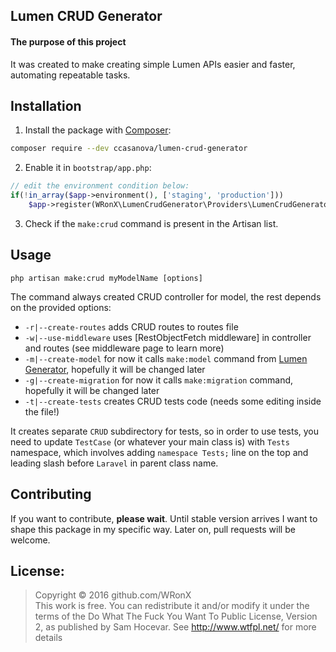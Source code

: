 ## Lumen CRUD Generator

#### The purpose of this project

It was created to make creating simple Lumen APIs easier and faster, automating repeatable tasks.

## Installation

1. Install the package with [Composer](https://getcomposer.org/):  
 
```bash
composer require --dev ccasanova/lumen-crud-generator
```

2. Enable it in `bootstrap/app.php`:

```php
// edit the environment condition below:
if(!in_array($app->environment(), ['staging', 'production']))
    $app->register(WRonX\LumenCrudGenerator\Providers\LumenCrudGeneratorProvider::class);
```

3. Check if the `make:crud` command is present in the Artisan list.  


## Usage

`php artisan make:crud myModelName [options]`

The command always created CRUD controller for model, the rest depends on the provided options:
 * `-r|--create-routes` adds CRUD routes to routes file
 * `-w|--use-middleware` uses [RestObjectFetch middleware] in controller and routes (see middleware page to learn more) 
 * `-m|--create-model` for now it calls `make:model` command from [Lumen Generator](https://packagist.org/packages/flipbox/lumen-generator), hopefully it will be changed later 
 * `-g|--create-migration` for now it calls `make:migration` command, hopefully it will be changed later
 * `-t|--create-tests` creates CRUD tests code (needs some editing inside the file!)
 
It creates separate `CRUD` subdirectory for tests, so in order to use tests, you need to update `TestCase` (or whatever your main class is) with `Tests` namespace, which involves adding `namespace Tests;` line on the top and leading slash before `Laravel` in parent class name.
 
## Contributing

If you want to contribute, **please wait**. Until stable version arrives I want to shape this package in my specific way. Later on, pull requests will be welcome. 

## License:

> Copyright © 2016 github.com/WRonX    
> This work is free. You can redistribute it and/or modify it under the terms of the Do What The Fuck You Want To Public License, Version 2, as published by Sam Hocevar. See http://www.wtfpl.net/ for more details

